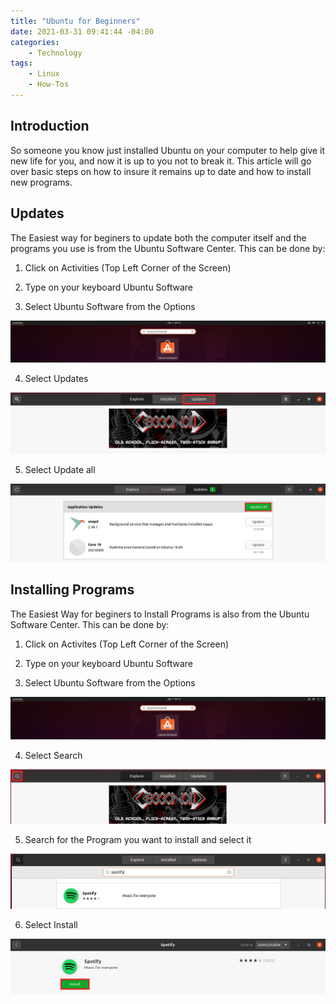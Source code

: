 ```yaml
---
title: "Ubuntu for Beginners"
date: 2021-03-31 09:41:44 -04:00
categories:
    - Technology
tags:
    - Linux
    - How-Tos
---
```


## Introduction
So someone you know just installed Ubuntu on your computer to help give it new life for you, and now it is up to you not to break it. This article will go over basic steps on how to insure it remains up to date and how to install new programs.

## Updates
The Easiest way for beginers to update both the computer itself and the programs you use is from the Ubuntu Software Center. This can be done by:
1. Click on Activities (Top Left Corner of the Screen)

2. Type on your keyboard Ubuntu Software

3. Select Ubuntu Software from the Options

![Update1](/assets/2021/Ubuntu_for_Biginners/UbuntuSoftware.png)

4. Select Updates

![Update2](/assets/2021/Ubuntu_for_Biginners/Updates.png)

5. Select Update all

![Update3](/assets/2021/Ubuntu_for_Biginners/Update2.png)

## Installing Programs
The Easiest Way for beginers to Install Programs is also from the Ubuntu Software Center. This can be done by:
1. Click on Activites (Top Left Corner of the Screen)

2. Type on your keyboard Ubuntu Software

3. Select Ubuntu Software from the Options

![Install1](/assets/2021/Ubuntu_for_Biginners/UbuntuSoftware.png)

4. Select Search

![Install2](/assets/2021/Ubuntu_for_Biginners/Search.png)

5. Search for the Program you want to install and select it 

![Install3](/assets/2021/Ubuntu_for_Biginners/Search2.png)

6. Select Install

![Install4](/assets/2021/Ubuntu_for_Biginners/Install.png)